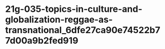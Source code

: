 # 21g-035-topics-in-culture-and-globalization-reggae-as-transnational_6dfe27ca90e74522b77d00a9b2fed919